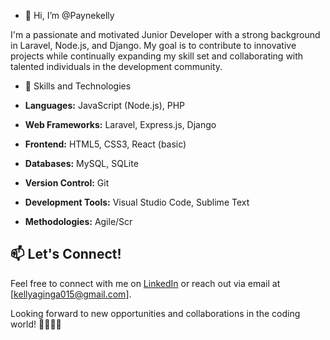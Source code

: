 - 👋 Hi, I’m @Paynekelly

I'm a passionate and motivated Junior Developer with a strong background in Laravel, Node.js, and Django. My goal is to contribute to innovative projects while continually expanding my skill set and collaborating with talented individuals in the development community.

- 🚀 Skills and Technologies

- **Languages:** JavaScript (Node.js), PHP
- **Web Frameworks:** Laravel, Express.js, Django
- **Frontend:** HTML5, CSS3, React (basic)
- **Databases:** MySQL, SQLite
- **Version Control:** Git
- **Development Tools:** Visual Studio Code, Sublime Text
- **Methodologies:** Agile/Scr

## 📫 Let's Connect!

Feel free to connect with me on [LinkedIn](https://www.linkedin.com/in/kelly-aginga-017665184) or reach out via email at [kellyaginga015@gmail.com].

Looking forward to new opportunities and collaborations in the coding world! 👩‍💻👨‍💻
